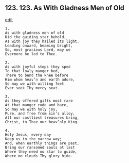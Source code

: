 
## 123.  123. As With Gladness Men of Old
[edit](https://docs.google.com/document/d/1vQsV2xhfOkaZSPGu9oh8tpSnEg%2Dq3%2DEn/edit?mode=html)






    1.
    As with gladness men of old
    Did the guiding star behold,
    As with joy they hailed its light,
    Leading onward, beaming bright,
    So, most gracious Lord, may we
    Evermore be led to Thee.

    2.
    As with joyful steps they sped
    To that lowly manger bed,
    There to bend the knee before
    Him whom heav’n and earth adore,
    So may we with willing feet
    Ever seek Thy mercy seat.

    3.
    As they offered gifts most rare
    At that manger rude and bare,
    So may we with holy joy,
    Pure, and free from sin’s alloy,
    All our costliest treasures bring,
    Christ, to Thee our heav’nly King.

    4.
    Holy Jesus, every day
    Keep us in the narrow way;
    And, when earthly things are past,
    Bring our ransomed souls at last
    Where they need no star to guide,
    Where no clouds Thy glory hide.
